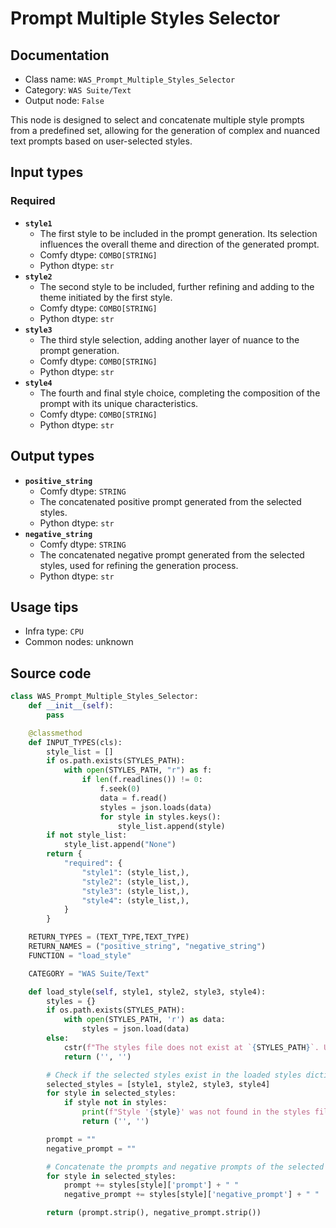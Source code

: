 # Prompt Multiple Styles Selector
## Documentation
- Class name: `WAS_Prompt_Multiple_Styles_Selector`
- Category: `WAS Suite/Text`
- Output node: `False`

This node is designed to select and concatenate multiple style prompts from a predefined set, allowing for the generation of complex and nuanced text prompts based on user-selected styles.
## Input types
### Required
- **`style1`**
    - The first style to be included in the prompt generation. Its selection influences the overall theme and direction of the generated prompt.
    - Comfy dtype: `COMBO[STRING]`
    - Python dtype: `str`
- **`style2`**
    - The second style to be included, further refining and adding to the theme initiated by the first style.
    - Comfy dtype: `COMBO[STRING]`
    - Python dtype: `str`
- **`style3`**
    - The third style selection, adding another layer of nuance to the prompt generation.
    - Comfy dtype: `COMBO[STRING]`
    - Python dtype: `str`
- **`style4`**
    - The fourth and final style choice, completing the composition of the prompt with its unique characteristics.
    - Comfy dtype: `COMBO[STRING]`
    - Python dtype: `str`
## Output types
- **`positive_string`**
    - Comfy dtype: `STRING`
    - The concatenated positive prompt generated from the selected styles.
    - Python dtype: `str`
- **`negative_string`**
    - Comfy dtype: `STRING`
    - The concatenated negative prompt generated from the selected styles, used for refining the generation process.
    - Python dtype: `str`
## Usage tips
- Infra type: `CPU`
- Common nodes: unknown


## Source code
```python
class WAS_Prompt_Multiple_Styles_Selector:
    def __init__(self):
        pass

    @classmethod
    def INPUT_TYPES(cls):
        style_list = []
        if os.path.exists(STYLES_PATH):
            with open(STYLES_PATH, "r") as f:
                if len(f.readlines()) != 0:
                    f.seek(0)
                    data = f.read()
                    styles = json.loads(data)
                    for style in styles.keys():
                        style_list.append(style)
        if not style_list:
            style_list.append("None")
        return {
            "required": {
                "style1": (style_list,),
                "style2": (style_list,),
                "style3": (style_list,),
                "style4": (style_list,),
            }
        }

    RETURN_TYPES = (TEXT_TYPE,TEXT_TYPE)
    RETURN_NAMES = ("positive_string", "negative_string")
    FUNCTION = "load_style"

    CATEGORY = "WAS Suite/Text"

    def load_style(self, style1, style2, style3, style4):
        styles = {}
        if os.path.exists(STYLES_PATH):
            with open(STYLES_PATH, 'r') as data:
                styles = json.load(data)
        else:
            cstr(f"The styles file does not exist at `{STYLES_PATH}`. Unable to load styles! Have you imported your AUTOMATIC1111 WebUI styles?").error.print()
            return ('', '')

        # Check if the selected styles exist in the loaded styles dictionary
        selected_styles = [style1, style2, style3, style4]
        for style in selected_styles:
            if style not in styles:
                print(f"Style '{style}' was not found in the styles file.")
                return ('', '')

        prompt = ""
        negative_prompt = ""

        # Concatenate the prompts and negative prompts of the selected styles
        for style in selected_styles:
            prompt += styles[style]['prompt'] + " "
            negative_prompt += styles[style]['negative_prompt'] + " "

        return (prompt.strip(), negative_prompt.strip())

```
